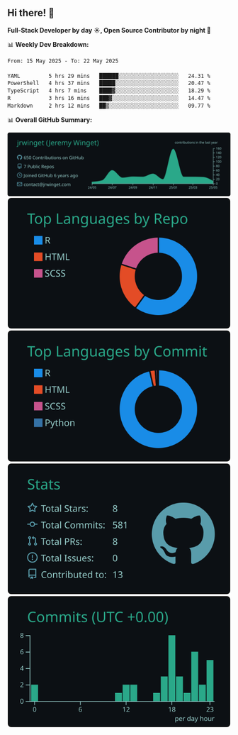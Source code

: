 ## Hi there! 👋

**Full-Stack Developer by day ☀️, Open Source Contributor by night 🌙**

📊 **Weekly Dev Breakdown:**
<!--START_SECTION:waka-->

```txt
From: 15 May 2025 - To: 22 May 2025

YAML         5 hrs 29 mins   ██████░░░░░░░░░░░░░░░░░░░   24.31 %
PowerShell   4 hrs 37 mins   █████░░░░░░░░░░░░░░░░░░░░   20.47 %
TypeScript   4 hrs 7 mins    ████▓░░░░░░░░░░░░░░░░░░░░   18.29 %
R            3 hrs 16 mins   ███▓░░░░░░░░░░░░░░░░░░░░░   14.47 %
Markdown     2 hrs 12 mins   ██▒░░░░░░░░░░░░░░░░░░░░░░   09.77 %
```

<!--END_SECTION:waka-->

📊 **Overall GitHub Summary:**

[![](https://raw.githubusercontent.com/jrwinget/jrwinget/main/profile-summary-card-output/gotham/0-profile-details.svg)](https://github.com/vn7n24fzkq/github-profile-summary-cards)
[![](https://raw.githubusercontent.com/jrwinget/jrwinget/main/profile-summary-card-output/gotham/1-repos-per-language.svg)](https://github.com/vn7n24fzkq/github-profile-summary-cards) [![](https://raw.githubusercontent.com/jrwinget/jrwinget/main/profile-summary-card-output/gotham/2-most-commit-language.svg)](https://github.com/vn7n24fzkq/github-profile-summary-cards)
[![](https://raw.githubusercontent.com/jrwinget/jrwinget/main/profile-summary-card-output/gotham/3-stats.svg)](https://github.com/vn7n24fzkq/github-profile-summary-cards) [![](https://raw.githubusercontent.com/jrwinget/jrwinget/main/profile-summary-card-output/gotham/4-productive-time.svg)](https://github.com/vn7n24fzkq/github-profile-summary-cards)
